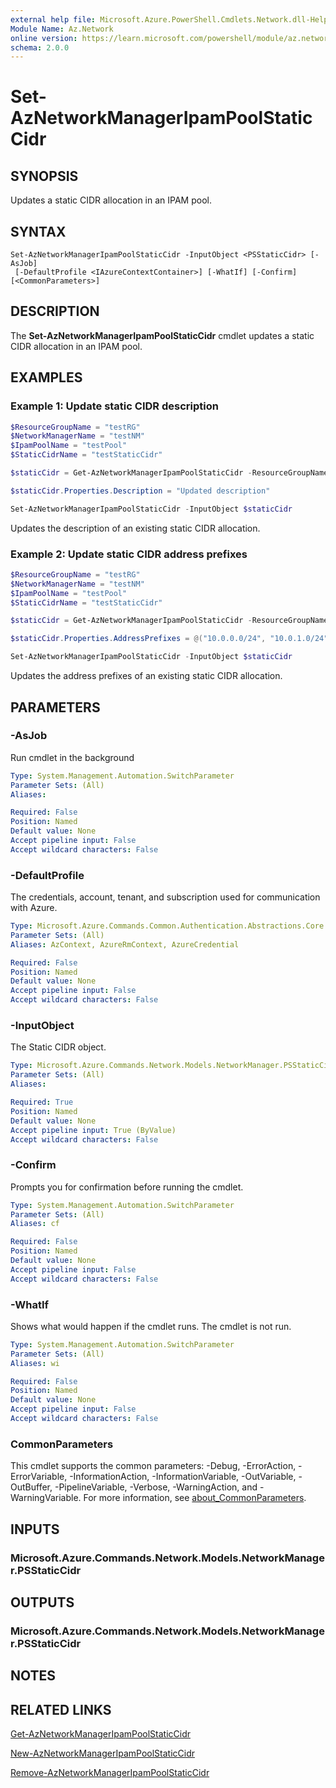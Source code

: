 ```yaml
---
external help file: Microsoft.Azure.PowerShell.Cmdlets.Network.dll-Help.xml
Module Name: Az.Network
online version: https://learn.microsoft.com/powershell/module/az.network/set-aznetworkmanageripampoolstaticcidr
schema: 2.0.0
---
```


# Set-AzNetworkManagerIpamPoolStaticCidr

## SYNOPSIS
Updates a static CIDR allocation in an IPAM pool.

## SYNTAX

```
Set-AzNetworkManagerIpamPoolStaticCidr -InputObject <PSStaticCidr> [-AsJob] 
 [-DefaultProfile <IAzureContextContainer>] [-WhatIf] [-Confirm] [<CommonParameters>]
```

## DESCRIPTION
The **Set-AzNetworkManagerIpamPoolStaticCidr** cmdlet updates a static CIDR allocation in an IPAM pool.

## EXAMPLES

### Example 1: Update static CIDR description
```powershell
$ResourceGroupName = "testRG"
$NetworkManagerName = "testNM"
$IpamPoolName = "testPool"
$StaticCidrName = "testStaticCidr"

$staticCidr = Get-AzNetworkManagerIpamPoolStaticCidr -ResourceGroupName $ResourceGroupName -NetworkManagerName $NetworkManagerName -PoolName $IpamPoolName -Name $StaticCidrName

$staticCidr.Properties.Description = "Updated description"

Set-AzNetworkManagerIpamPoolStaticCidr -InputObject $staticCidr
```

Updates the description of an existing static CIDR allocation.

### Example 2: Update static CIDR address prefixes
```powershell
$ResourceGroupName = "testRG"
$NetworkManagerName = "testNM"
$IpamPoolName = "testPool"
$StaticCidrName = "testStaticCidr"

$staticCidr = Get-AzNetworkManagerIpamPoolStaticCidr -ResourceGroupName $ResourceGroupName -NetworkManagerName $NetworkManagerName -PoolName $IpamPoolName -Name $StaticCidrName

$staticCidr.Properties.AddressPrefixes = @("10.0.0.0/24", "10.0.1.0/24")

Set-AzNetworkManagerIpamPoolStaticCidr -InputObject $staticCidr
```

Updates the address prefixes of an existing static CIDR allocation.

## PARAMETERS

### -AsJob
Run cmdlet in the background

```yaml
Type: System.Management.Automation.SwitchParameter
Parameter Sets: (All)
Aliases:

Required: False
Position: Named
Default value: None
Accept pipeline input: False
Accept wildcard characters: False
```

### -DefaultProfile
The credentials, account, tenant, and subscription used for communication with Azure.

```yaml
Type: Microsoft.Azure.Commands.Common.Authentication.Abstractions.Core.IAzureContextContainer
Parameter Sets: (All)
Aliases: AzContext, AzureRmContext, AzureCredential

Required: False
Position: Named
Default value: None
Accept pipeline input: False
Accept wildcard characters: False
```

### -InputObject
The Static CIDR object.

```yaml
Type: Microsoft.Azure.Commands.Network.Models.NetworkManager.PSStaticCidr
Parameter Sets: (All)
Aliases:

Required: True
Position: Named
Default value: None
Accept pipeline input: True (ByValue)
Accept wildcard characters: False
```

### -Confirm
Prompts you for confirmation before running the cmdlet.

```yaml
Type: System.Management.Automation.SwitchParameter
Parameter Sets: (All)
Aliases: cf

Required: False
Position: Named
Default value: None
Accept pipeline input: False
Accept wildcard characters: False
```

### -WhatIf
Shows what would happen if the cmdlet runs.
The cmdlet is not run.

```yaml
Type: System.Management.Automation.SwitchParameter
Parameter Sets: (All)
Aliases: wi

Required: False
Position: Named
Default value: None
Accept pipeline input: False
Accept wildcard characters: False
```

### CommonParameters
This cmdlet supports the common parameters: -Debug, -ErrorAction, -ErrorVariable, -InformationAction, -InformationVariable, -OutVariable, -OutBuffer, -PipelineVariable, -Verbose, -WarningAction, and -WarningVariable. For more information, see [about_CommonParameters](http://go.microsoft.com/fwlink/?LinkID=113216).

## INPUTS

### Microsoft.Azure.Commands.Network.Models.NetworkManager.PSStaticCidr

## OUTPUTS

### Microsoft.Azure.Commands.Network.Models.NetworkManager.PSStaticCidr

## NOTES

## RELATED LINKS

[Get-AzNetworkManagerIpamPoolStaticCidr](./Get-AzNetworkManagerIpamPoolStaticCidr.md)

[New-AzNetworkManagerIpamPoolStaticCidr](./New-AzNetworkManagerIpamPoolStaticCidr.md)

[Remove-AzNetworkManagerIpamPoolStaticCidr](./Remove-AzNetworkManagerIpamPoolStaticCidr.md)